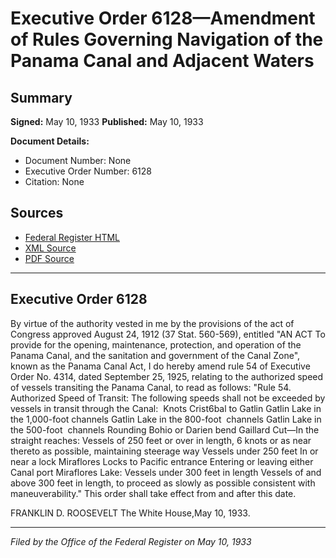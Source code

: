 # Executive Order 6128—Amendment of Rules Governing Navigation of the Panama Canal and Adjacent Waters

## Summary

**Signed:** May 10, 1933
**Published:** May 10, 1933

**Document Details:**
- Document Number: None
- Executive Order Number: 6128
- Citation: None

## Sources
- [Federal Register HTML](https://www.presidency.ucsb.edu/documents/executive-order-6128-amendment-rules-governing-navigation-the-panama-canal-and-adjacent)
- [XML Source](None)
- [PDF Source](None)

---

## Executive Order 6128

By virtue of the authority vested in me by the provisions of the act of Congress approved August 24, 1912 (37 Stat. 560-569), entitled "AN ACT To provide for the opening, maintenance, protection, and operation of the Panama Canal, and the sanitation and government of the Canal Zone", known as the Panama Canal Act, I do hereby amend rule 54 of Executive Order No. 4314, dated September 25, 1925, relating to the authorized speed of vessels transiting the Panama Canal, to read as follows:
"Rule 54. Authorized Speed of Transit: The following speeds shall not be exceeded by vessels in transit through the Canal:  Knots
Crist6bal to Gatlin
Gatlin Lake in the 1,000-foot channels
Gatlin Lake in the 800-foot  channels
Gatlin Lake in the 500-foot  channels
Rounding Bohio or Darien bend
Gaillard Cut—In the straight reaches:
Vessels of 250 feet or over in length, 6 knots or as near thereto as possible, maintaining steerage way
Vessels under 250 feet
In or near a lock
Miraflores Locks to Pacific entrance
Entering or leaving either Canal port
Miraflores Lake:
Vessels under 300 feet in length
Vessels of and above 300 feet in length, to proceed as slowly as possible consistent with maneuverability."
This order shall take effect from and after this date.

FRANKLIN D. ROOSEVELT
The White House,May 10, 1933.

---

*Filed by the Office of the Federal Register on May 10, 1933*
